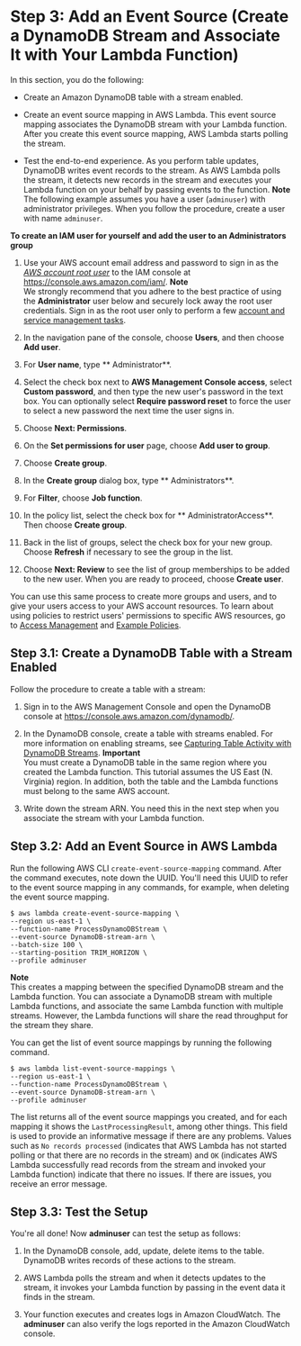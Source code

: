 # Step 3: Add an Event Source \(Create a DynamoDB Stream and Associate It with Your Lambda Function\)<a name="with-ddb-configure-ddb"></a>

In this section, you do the following:

+ Create an Amazon DynamoDB table with a stream enabled\.

+ Create an event source mapping in AWS Lambda\. This event source mapping associates the DynamoDB stream with your Lambda function\. After you create this event source mapping, AWS Lambda starts polling the stream\.

+ Test the end\-to\-end experience\. As you perform table updates, DynamoDB writes event records to the stream\. As AWS Lambda polls the stream, it detects new records in the stream and executes your Lambda function on your behalf by passing events to the function\. 
**Note**  
The following example assumes you have a user \(`adminuser`\) with administrator privileges\. When you follow the procedure, create a user with name `adminuser`\.

**To create an IAM user for yourself and add the user to an Administrators group**

  1. Use your AWS account email address and password to sign in as the *[AWS account root user](http://docs.aws.amazon.com/IAM/latest/UserGuide/id_root-user.html)* to the IAM console at [https://console\.aws\.amazon\.com/iam/](https://console.aws.amazon.com/iam/)\.
**Note**  
We strongly recommend that you adhere to the best practice of using the **Administrator** user below and securely lock away the root user credentials\. Sign in as the root user only to perform a few [account and service management tasks](http://docs.aws.amazon.com/general/latest/gr/aws_tasks-that-require-root.html)\.

  1. In the navigation pane of the console, choose **Users**, and then choose **Add user**\.

  1. For **User name**, type ** Administrator**\.

  1. Select the check box next to **AWS Management Console access**, select **Custom password**, and then type the new user's password in the text box\. You can optionally select **Require password reset** to force the user to select a new password the next time the user signs in\.

  1. Choose **Next: Permissions**\.

  1. On the **Set permissions for user** page, choose **Add user to group**\.

  1. Choose **Create group**\.

  1. In the **Create group** dialog box, type ** Administrators**\.

  1. For **Filter**, choose **Job function**\.

  1. In the policy list, select the check box for ** AdministratorAccess**\. Then choose **Create group**\.

  1. Back in the list of groups, select the check box for your new group\. Choose **Refresh** if necessary to see the group in the list\.

  1. Choose **Next: Review** to see the list of group memberships to be added to the new user\. When you are ready to proceed, choose **Create user**\.

  You can use this same process to create more groups and users, and to give your users access to your AWS account resources\. To learn about using policies to restrict users' permissions to specific AWS resources, go to [Access Management](http://docs.aws.amazon.com/IAM/latest/UserGuide/access.html) and [Example Policies](http://docs.aws.amazon.com/IAM/latest/UserGuide/access_policies_examples.html)\.

## Step 3\.1: Create a DynamoDB Table with a Stream Enabled<a name="with-ddb-create-buckets"></a>

Follow the procedure to create a table with a stream:

1. Sign in to the AWS Management Console and open the DynamoDB console at [https://console\.aws\.amazon\.com/dynamodb/](https://console.aws.amazon.com/dynamodb/)\.

1. In the DynamoDB console, create a table with streams enabled\. For more information on enabling streams, see [Capturing Table Activity with DynamoDB Streams](http://docs.aws.amazon.com/amazondynamodb/latest/developerguide/Streams.html)\. 
**Important**  
You must create a DynamoDB table in the same region where you created the Lambda function\. This tutorial assumes the US East \(N\. Virginia\) region\. In addition, both the table and the Lambda functions must belong to the same AWS account\.

1. Write down the stream ARN\. You need this in the next step when you associate the stream with your Lambda function\.

## Step 3\.2: Add an Event Source in AWS Lambda<a name="with-ddb-attach-notification-configuration"></a>

Run the following AWS CLI `create-event-source-mapping` command\. After the command executes, note down the UUID\. You'll need this UUID to refer to the event source mapping in any commands, for example, when deleting the event source mapping\.

```
$ aws lambda create-event-source-mapping \
--region us-east-1 \
--function-name ProcessDynamoDBStream \
--event-source DynamoDB-stream-arn \
--batch-size 100 \
--starting-position TRIM_HORIZON \
--profile adminuser
```

**Note**  
 This creates a mapping between the specified DynamoDB stream and the Lambda function\. You can associate a DynamoDB stream with multiple Lambda functions, and associate the same Lambda function with multiple streams\. However, the Lambda functions will share the read throughput for the stream they share\. 

You can get the list of event source mappings by running the following command\.

```
$ aws lambda list-event-source-mappings \
--region us-east-1 \
--function-name ProcessDynamoDBStream \
--event-source DynamoDB-stream-arn \
--profile adminuser
```

The list returns all of the event source mappings you created, and for each mapping it shows the `LastProcessingResult`, among other things\. This field is used to provide an informative message if there are any problems\. Values such as `No records processed` \(indicates that AWS Lambda has not started polling or that there are no records in the stream\) and `OK` \(indicates AWS Lambda successfully read records from the stream and invoked your Lambda function\) indicate that there no issues\. If there are issues, you receive an error message\.

## Step 3\.3: Test the Setup<a name="with-ddb-final-integration-test-no-iam"></a>

You're all done\! Now **adminuser** can test the setup as follows:

1. In the DynamoDB console, add, update, delete items to the table\. DynamoDB writes records of these actions to the stream\.

1. AWS Lambda polls the stream and when it detects updates to the stream, it invokes your Lambda function by passing in the event data it finds in the stream\.

1. Your function executes and creates logs in Amazon CloudWatch\. The **adminuser** can also verify the logs reported in the Amazon CloudWatch console\.